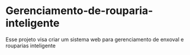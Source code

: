 # Gerenciamento-de-rouparia-inteligente
Esse projeto visa criar um sistema web para gerenciamento de enxoval e rouparias inteligente
